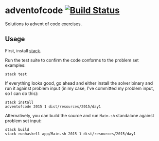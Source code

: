 # adventofcode [![Build Status](https://travis-ci.org/tylerjl/adventofcode.svg?branch=master)](https://travis-ci.org/tylerjl/adventofcode)

Solutions to advent of code exercises.

## Usage

First, install [stack](http://docs.haskellstack.org/en/stable/README.html).

Run the test suite to confirm the code conforms to the problem set examples:

    stack test

If everything looks good, go ahead and either install the solver binary and run it against problem input (in my case, I've committed my problem input, so I can do this):

    stack install
    adventofcode 2015 1 dist/resources/2015/day1

Alternatively, you can build the source and run `Main.sh` standalone against problem set input:

    stack build
    stack runhaskell app/Main.sh 2015 1 dist/resources/2015/day1
